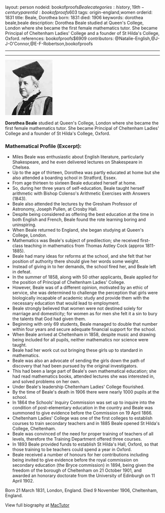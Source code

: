 layout: person
nodeid: bookofproofs$Beale
categories: history,19th-century
parentid: bookofproofs$603
tags: origin-england,women
orderid: 1831
title: Beale, Dorothea
born: 1831
died: 1906
keywords: dorothea beale,beale
description: Dorothea Beale studied at Queen's College, London where she became the first female mathematics tutor. She became Principal of Cheltenham Ladies' College and a founder of St Hilda's College, Oxford.
references: bookofproofs$6909
contributors: @Natalie-English,@J-J-O'Connor,@E-F-Robertson,bookofproofs

---



---

![Beale.jpg](https://github.com/bookofproofs/bookofproofs.github.io/blob/main/_sources/_assets/images/portraits/Beale.jpg?raw=true)

**Dorothea Beale** studied at Queen's College, London where she became the first female mathematics tutor. She became Principal of Cheltenham Ladies' College and a founder of St Hilda's College, Oxford.

### Mathematical Profile (Excerpt):
* Miles Beale was enthusiastic about English literature, particularly Shakespeare, and he even delivered lectures on Shakespeare in Chelsea.
* Up to the age of thirteen, Dorothea was partly educated at home but she also attended a boarding school in Stratford, Essex.
* From age thirteen to sixteen Beale educated herself at home.
* So, during her three years of self-education, Beale taught herself arithmetic with Bishop Colenso's Arithmetic Exercises with Answers (1843).
* Beale also attended the lectures by the Gresham Professor of Astronomy, Joseph Pullen, at Crosby Hall.
* Despite being considered as offering the best education at the time in both English and French, Beale found the rote learning boring and uninspiring.
* When Beale returned to England, she began studying at Queen's College, London.
* Mathematics was Beale's subject of predilection; she received first-class teaching in mathematics from Thomas Astley Cock (approx 1811-1885).
* Beale had many ideas for reforms at the school, and she felt that her position of authority there should give her words some weight.
* Instead of giving in to her demands, the school fired her, and Beale left in defeat.
* In the summer of 1858, along with 50 other applicants, Beale applied for the position of Principal of Cheltenham Ladies' College.
* However, Beale was of a different opinion, motivated by an ethic of service, she was determined to challenge the perception that girls were biologically incapable of academic study and provide them with the necessary education that would lead to employment.
* Beale strongly believed that women were not destined solely for marriage and domesticity; for women as for men she felt it a sin to bury the talents that God had given them.
* Beginning with only 69 students, Beale managed to double that number within four years and secure adequate financial support for the school.
* When Beale arrived at Cheltenham in 1858, despite music and drawing being included for all pupils, neither mathematics nor science were taught.
* Beale had her work cut out bringing these girls up to standard in mathematics.
* Beale was also an advocate of sending the girls down the path of discovery that had been pursued by the original investigators.
* This had been a large part of Beale's own mathematical education; she had read mathematics books, attended lectures she was interested in, and solved problems on her own.
* Under Beale's leadership Cheltenham Ladies' College flourished.
* By the time of Beale's death in 1906 there were nearly 1000 pupils at the school.
* In 1864 the Schools' Inquiry Commission was set up to inquire into the condition of post-elementary education in the country and Beale was summoned to give evidence before the Commission on 19 April 1866.
* Cheltenham Ladies' College was one of the first colleges to establish courses to train secondary teachers and in 1885 Beale opened St Hilda's College, Cheltenham.
* Beale was convinced of the need for proper training of teachers of all levels, therefore the Training Department offered three courses.
* In 1893 Beale provided funds to establish St Hilda's Hall, Oxford, so that those training to be teachers could spend a year in Oxford.
* Beale received a number of honours for her contributions including being invited to give evidence before the royal commission on secondary education (the Bryce commission) in 1894, being given the freedom of the borough of Cheltenham on 21 October 1901, and awarded an honorary doctorate from the University of Edinburgh on 11 April 1902.

Born 21 March 1831, London, England. Died 9 November 1906, Cheltenham, England.

View full biography at [MacTutor](https://mathshistory.st-andrews.ac.uk/Biographies/Beale/)
